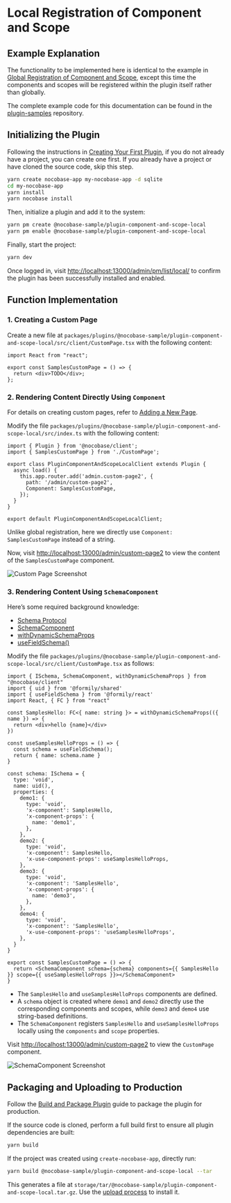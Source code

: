 # Local Registration of Component and Scope

## Example Explanation

The functionality to be implemented here is identical to the example in [Global Registration of Component and Scope](/plugin-samples/component-and-scope/global), except this time the components and scopes will be registered within the plugin itself rather than globally.

The complete example code for this documentation can be found in the [plugin-samples](https://github.com/nocobase/plugin-samples/tree/main/packages/plugins/%40nocobase-sample/plugin-component-and-scope-local) repository.

## Initializing the Plugin

Following the instructions in [Creating Your First Plugin](/development/your-first-plugin), if you do not already have a project, you can create one first. If you already have a project or have cloned the source code, skip this step.

```bash
yarn create nocobase-app my-nocobase-app -d sqlite
cd my-nocobase-app
yarn install
yarn nocobase install
```

Then, initialize a plugin and add it to the system:

```bash
yarn pm create @nocobase-sample/plugin-component-and-scope-local
yarn pm enable @nocobase-sample/plugin-component-and-scope-local
```

Finally, start the project:

```bash
yarn dev
```

Once logged in, visit [http://localhost:13000/admin/pm/list/local/](http://localhost:13000/admin/pm/list/local/) to confirm the plugin has been successfully installed and enabled.

## Function Implementation

### 1. Creating a Custom Page

Create a new file at `packages/plugins/@nocobase-sample/plugin-component-and-scope-local/src/client/CustomPage.tsx` with the following content:

```tsx | pure
import React from "react";

export const SamplesCustomPage = () => {
  return <div>TODO</div>;
};
```

### 2. Rendering Content Directly Using `Component`

For details on creating custom pages, refer to [Adding a New Page](/plugin-samples/router/add-page).

Modify the file `packages/plugins/@nocobase-sample/plugin-component-and-scope-local/src/index.ts` with the following content:

```tsx | pure
import { Plugin } from '@nocobase/client';
import { SamplesCustomPage } from './CustomPage';

export class PluginComponentAndScopeLocalClient extends Plugin {
  async load() {
    this.app.router.add('admin.custom-page2', {
      path: '/admin/custom-page2',
      Component: SamplesCustomPage,
    });
  }
}

export default PluginComponentAndScopeLocalClient;
```

Unlike global registration, here we directly use `Component: SamplesCustomPage` instead of a string.

Now, visit [http://localhost:13000/admin/custom-page2](http://localhost:13000/admin/custom-page2) to view the content of the `SamplesCustomPage` component.

![Custom Page Screenshot](https://static-docs.nocobase.com/img_v3_02av_46e020ae-41d2-4bc3-a047-e28d97c20bdg.jpg)

### 3. Rendering Content Using `SchemaComponent`

Here’s some required background knowledge:

- [Schema Protocol](/development/client/ui-schema/what-is-ui-schema)
- [SchemaComponent](https://client.docs.nocobase.com/core/ui-schema/schema-component#schemacomponent-1)
- [withDynamicSchemaProps](/development/client/ui-schema/what-is-ui-schema#x-component-props-and-x-use-component-props)
- [useFieldSchema()](https://client.docs.nocobase.com/core/ui-schema/designable#usefieldschema)

Modify the file `packages/plugins/@nocobase-sample/plugin-component-and-scope-local/src/client/CustomPage.tsx` as follows:

```tsx | pure
import { ISchema, SchemaComponent, withDynamicSchemaProps } from "@nocobase/client"
import { uid } from '@formily/shared'
import { useFieldSchema } from '@formily/react'
import React, { FC } from "react"

const SamplesHello: FC<{ name: string }> = withDynamicSchemaProps(({ name }) => {
  return <div>hello {name}</div>
})

const useSamplesHelloProps = () => {
  const schema = useFieldSchema();
  return { name: schema.name }
}

const schema: ISchema = {
  type: 'void',
  name: uid(),
  properties: {
    demo1: {
      type: 'void',
      'x-component': SamplesHello,
      'x-component-props': {
        name: 'demo1',
      },
    },
    demo2: {
      type: 'void',
      'x-component': SamplesHello,
      'x-use-component-props': useSamplesHelloProps,
    },
    demo3: {
      type: 'void',
      'x-component': 'SamplesHello',
      'x-component-props': {
        name: 'demo3',
      },
    },
    demo4: {
      type: 'void',
      'x-component': 'SamplesHello',
      'x-use-component-props': 'useSamplesHelloProps',
    },
  }
}

export const SamplesCustomPage = () => {
  return <SchemaComponent schema={schema} components={{ SamplesHello }} scope={{ useSamplesHelloProps }}></SchemaComponent>
}
```

- The `SamplesHello` and `useSamplesHelloProps` components are defined.
- A `schema` object is created where `demo1` and `demo2` directly use the corresponding components and scopes, while `demo3` and `demo4` use string-based definitions.
- The `SchemaComponent` registers `SamplesHello` and `useSamplesHelloProps` locally using the `components` and `scope` properties.

Visit [http://localhost:13000/admin/custom-page2](http://localhost:13000/admin/custom-page2) to view the `CustomPage` component.

![SchemaComponent Screenshot](https://static-docs.nocobase.com/img_v3_02av_e8d4d0c7-7a59-4f9e-a120-a2551e719ebg.jpg)

## Packaging and Uploading to Production

Follow the [Build and Package Plugin](/development/your-first-plugin#build-and-package-plugin) guide to package the plugin for production.

If the source code is cloned, perform a full build first to ensure all plugin dependencies are built:

```bash
yarn build
```

If the project was created using `create-nocobase-app`, directly run:

```bash
yarn build @nocobase-sample/plugin-component-and-scope-local --tar
```

This generates a file at `storage/tar/@nocobase-sample/plugin-component-and-scope-local.tar.gz`. Use the [upload process](/welcome/getting-started/plugin) to install it.
